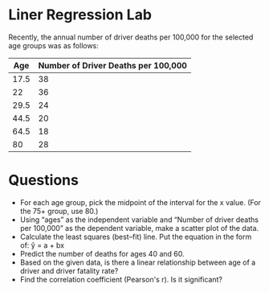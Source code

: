 # Liner Regression Lab

Recently, the annual number of driver deaths per 100,000 for the selected age groups was as follows:

| Age |	Number of Driver Deaths per 100,000 
|-----|-----
| 17.5 |	38 
|22|	36 
|29.5|	24
|44.5|	20
|64.5|	18
|80	| 28

# Questions

- For each age group, pick the midpoint of the interval for the x value. (For the 75+ group, use 80.)
- Using “ages” as the independent variable and “Number of driver deaths per 100,000” as the dependent variable, make a scatter plot of the data.
- Calculate the least squares (best–fit) line. Put the equation in the form of: ŷ = a + bx
- Predict the number of deaths for ages 40 and 60.
- Based on the given data, is there a linear relationship between age of a driver and driver fatality rate?
- Find the correlation coefficient (Pearson's r). Is it significant?
